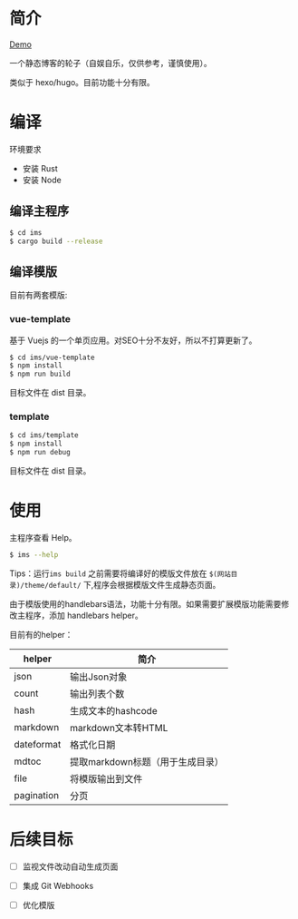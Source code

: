 # 简介

[Demo](http://obaiyan.com)

一个静态博客的轮子（自娱自乐，仅供参考，谨慎使用）。

类似于 hexo/hugo。目前功能十分有限。

# 编译

环境要求

* 安装 Rust
* 安装 Node

## 编译主程序

``` bash
$ cd ims
$ cargo build --release
```
## 编译模版

目前有两套模版:

### vue-template

基于 Vuejs 的一个单页应用。对SEO十分不友好，所以不打算更新了。
``` bash
$ cd ims/vue-template
$ npm install
$ npm run build
```
目标文件在 dist 目录。

### template

``` bash
$ cd ims/template
$ npm install
$ npm run debug
```

目标文件在 dist 目录。

# 使用

主程序查看 Help。

``` bash
$ ims --help
```

Tips：运行`ims build` 之前需要将编译好的模版文件放在 `$(网站目录)/theme/default/` 下,程序会根据模版文件生成静态页面。

由于模版使用的handlebars语法，功能十分有限。如果需要扩展模版功能需要修改主程序，添加 handlebars helper。

目前有的helper：

| helper    | 简介                             |
| ---------- | -------------------------------- |
| json       | 输出Json对象                     |
| count      | 输出列表个数                     |
| hash       | 生成文本的hashcode               |
| markdown   | markdown文本转HTML               |
| dateformat | 格式化日期                       |
| mdtoc      | 提取markdown标题（用于生成目录） |
| file       | 将模版输出到文件                 |
| pagination | 分页                             |

# 后续目标


+ [ ] 监视文件改动自动生成页面
+ [ ] 集成 Git Webhooks
+ [ ] 优化模版

